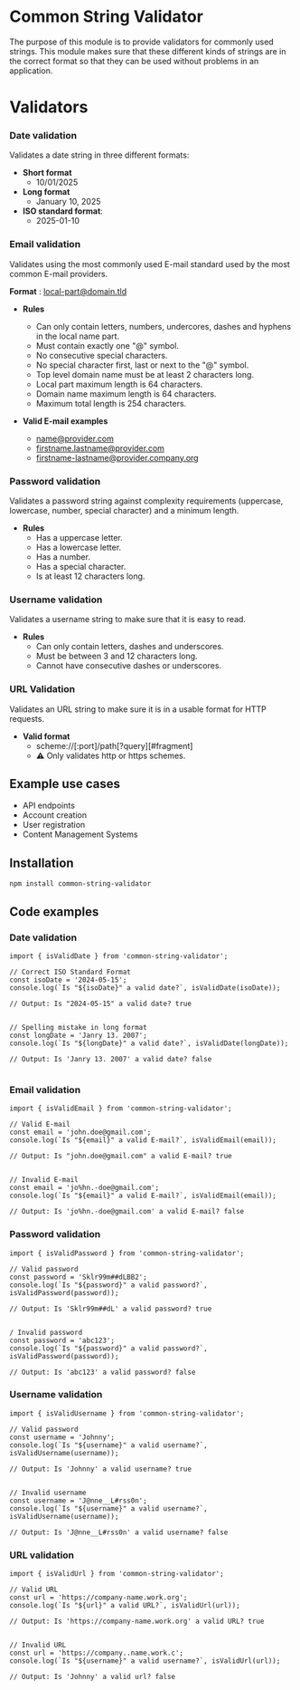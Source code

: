 # Common String Validator

The purpose of this module is to provide validators for commonly used strings. This module makes sure that these different kinds of strings are in the correct format so that they can be used without problems in an application.

# Validators

### Date validation

Validates a date string in three different formats:

- **Short format**
  - 10/01/2025
- **Long format**
  - January 10, 2025
- **ISO standard format**:
  - 2025-01-10

### Email validation

Validates using the most commonly used E-mail standard used by the most common E-mail providers.

**Format** : local-part@domain.tld

- **Rules**
  - Can only contain letters, numbers, undercores, dashes and hyphens in the local name part.
  - Must contain exactly one "@" symbol.
  - No consecutive special characters.
  - No special character first, last or next to the "@" symbol.
  - Top level domain name must be at least 2 characters long.
  - Local part maximum length is 64 characters.
  - Domain name maximum length is 64 characters.
  - Maximum total length is 254 characters.

- **Valid E-mail examples**
  - name@provider.com
  - firstname.lastname@provider.com
  - firstname-lastname@provider.company.org

### Password validation

Validates a password string against complexity requirements (uppercase, lowercase, number, special character) and a minimum length.

- **Rules**
  - Has a uppercase letter.
  - Has a lowercase letter.
  - Has a number.
  - Has a special character.
  - Is at least 12 characters long.

### Username validation

Validates a username string to make sure that it is easy to read.

- **Rules**
  - Can only contain letters, dashes and underscores.
  - Must be between 3 and 12 characters long.
  - Cannot have consecutive dashes or underscores.

### URL Validation

Validates an URL string to make sure it is in a usable format for HTTP requests.

- **Valid format**
  - scheme://[:port]/path[?query][#fragment]
  - **⚠** Only validates http or https schemes.

## Example use cases

- API endpoints
- Account creation
- User registration
- Content Management Systems

## Installation

`npm install common-string-validator`

## Code examples

### Date validation

```
import { isValidDate } from 'common-string-validator';

// Correct ISO Standard Format
const isoDate = '2024-05-15';
console.log(`Is "${isoDate}" a valid date?`, isValidDate(isoDate));

// Output: Is "2024-05-15" a valid date? true


// Spelling mistake in long format
const longDate = 'Janry 13. 2007';
console.log(`Is "${longDate}" a valid date?`, isValidDate(longDate));

// Output: Is 'Janry 13. 2007' a valid date? false


```

### Email validation

```
import { isValidEmail } from 'common-string-validator';

// Valid E-mail
const email = 'john.doe@gmail.com';
console.log(`Is "${email}" a valid E-mail?`, isValidEmail(email));

// Output: Is "john.doe@gmail.com" a valid E-mail? true


// Invalid E-mail
const email = 'jo%hn.-doe@gmail.com';
console.log(`Is "${email}" a valid E-mail?`, isValidEmail(email));

// Output: Is 'jo%hn.-doe@gmail.com' a valid E-mail? false
```

### Password validation

```
import { isValidPassword } from 'common-string-validator';

// Valid password
const password = 'Sklr99m##dLBB2';
console.log(`Is "${password}" a valid password?`, isValidPassword(password));

// Output: Is 'Sklr99m##dL' a valid password? true


/ Invalid password
const password = 'abc123';
console.log(`Is "${password}" a valid password?`, isValidPassword(password));

// Output: Is 'abc123' a valid password? false
```

### Username validation

```
import { isValidUsername } from 'common-string-validator';

// Valid password
const username = 'Johnny';
console.log(`Is "${username}" a valid username?`, isValidUsername(username));

// Output: Is 'Johnny' a valid username? true


// Invalid username
const username = 'J@nne__L#rss0n';
console.log(`Is "${username}" a valid username?`, isValidUsername(username));

// Output: Is 'J@nne__L#rss0n' a valid username? false

```

### URL validation

```
import { isValidUrl } from 'common-string-validator';

// Valid URL
const url = 'https://company-name.work.org';
console.log(`Is "${url}" a valid URL?`, isValidUrl(url));

// Output: Is 'https://company-name.work.org' a valid URL? true


// Invalid URL
const url = 'https://company..name.work.c';
console.log(`Is "${username}" a valid username?`, isValidUrl(url));

// Output: Is 'Johnny' a valid url? false

```
